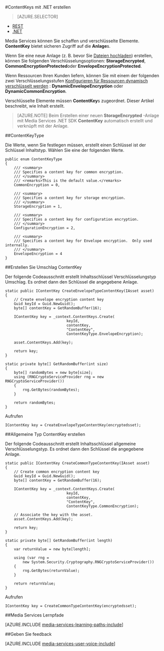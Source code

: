 <properties 
    pageTitle="ContentKeys mit .NET erstellen" 
    description="Informationen Sie zum Erstellen von Schlüsseln, die sicheren Zugriff auf Ressourcen." 
    services="media-services" 
    documentationCenter="" 
    authors="Juliako" 
    manager="erikre" 
    editor=""/>

<tags 
    ms.service="media-services" 
    ms.workload="media" 
    ms.tgt_pltfrm="na" 
    ms.devlang="na" 
    ms.topic="article" 
    ms.date="09/26/2016"
    ms.author="juliako"/>


#<a name="create-contentkeys-with-net"></a>ContentKeys mit .NET erstellen

> [AZURE.SELECTOR]
- [REST](media-services-rest-create-contentkey.md)
- [.NET](media-services-dotnet-create-contentkey.md)

Media Services können Sie schaffen und verschlüsselte Elemente. **ContentKey** bietet sicheren Zugriff auf die **Anlage**s. 

Wenn Sie eine neue Anlage (z. B. bevor Sie [Dateien hochladen](media-services-dotnet-upload-files.md)) erstellen, können Sie folgenden Verschlüsselungsoptionen: **StorageEncrypted**, **CommonEncryptionProtected**oder **EnvelopeEncryptionProtected**. 

Wenn Ressourcen Ihren Kunden liefern, können Sie mit einem der folgenden zwei Verschlüsselungsstufen [Konfigurieren für Ressourcen dynamisch verschlüsselt werden](media-services-dotnet-configure-asset-delivery-policy.md) : **DynamicEnvelopeEncryption** oder **DynamicCommonEncryption**.

Verschlüsselte Elemente müssen **ContentKey**s zugeordnet. Dieser Artikel beschreibt, wie Inhalt erstellt.

>[AZURE.NOTE] Beim Erstellen einer neuen **StorageEncrypted** -Anlage mit Media Services .NET SDK **ContentKey** automatisch erstellt und verknüpft mit der Anlage.

##<a name="contentkeytype"></a>ContentKeyType

Die Werte, wenn Sie festlegen müssen, erstellt einen Schlüssel ist der Schlüssel Inhaltstyp. Wählen Sie eine der folgenden Werte. 

    public enum ContentKeyType
    {
        /// <summary>
        /// Specifies a content key for common encryption.
        /// </summary>
        /// <remarks>This is the default value.</remarks>
        CommonEncryption = 0,

        /// <summary>
        /// Specifies a content key for storage encryption.
        /// </summary>
        StorageEncryption = 1,

        /// <summary>
        /// Specifies a content key for configuration encryption.
        /// </summary>
        ConfigurationEncryption = 2,

        /// <summary>
        /// Specifies a content key for Envelope encryption.  Only used internally.
        /// </summary>
        EnvelopeEncryption = 4
    }

##<a id="envelope_contentkey"></a>Erstellen Sie Umschlag ContentKey

Der folgende Codeausschnitt erstellt Inhaltsschlüssel Verschlüsselungstyp Umschlag. Es ordnet dann den Schlüssel die angegebene Anlage.

    static public IContentKey CreateEnvelopeTypeContentKey(IAsset asset)
    {
        // Create envelope encryption content key
        Guid keyId = Guid.NewGuid();
        byte[] contentKey = GetRandomBuffer(16);

        IContentKey key = _context.ContentKeys.Create(
                                keyId,
                                contentKey,
                                "ContentKey",
                                ContentKeyType.EnvelopeEncryption);

        asset.ContentKeys.Add(key);

        return key;
    }

    static private byte[] GetRandomBuffer(int size)
    {
        byte[] randomBytes = new byte[size];
        using (RNGCryptoServiceProvider rng = new RNGCryptoServiceProvider())
        {
            rng.GetBytes(randomBytes);
        }

        return randomBytes;
    }

Aufrufen

    IContentKey key = CreateEnvelopeTypeContentKey(encryptedsset);



##<a id="common_contentkey"></a>Allgemeine Typ ContentKey erstellen    

Der folgende Codeausschnitt erstellt Inhaltsschlüssel allgemeine Verschlüsselungstyp. Es ordnet dann den Schlüssel die angegebene Anlage.

    static public IContentKey CreateCommonTypeContentKey(IAsset asset)
    {
        // Create common encryption content key
        Guid keyId = Guid.NewGuid();
        byte[] contentKey = GetRandomBuffer(16);

        IContentKey key = _context.ContentKeys.Create(
                                keyId,
                                contentKey,
                                "ContentKey",
                                ContentKeyType.CommonEncryption);

        // Associate the key with the asset.
        asset.ContentKeys.Add(key);

        return key;
    }

    static private byte[] GetRandomBuffer(int length)
    {
        var returnValue = new byte[length];

        using (var rng =
            new System.Security.Cryptography.RNGCryptoServiceProvider())
        {
            rng.GetBytes(returnValue);
        }

        return returnValue;
    }
Aufrufen

    IContentKey key = CreateCommonTypeContentKey(encryptedsset); 


##<a name="media-services-learning-paths"></a>Media Services Lernpfade

[AZURE.INCLUDE [media-services-learning-paths-include](../../includes/media-services-learning-paths-include.md)]

##<a name="provide-feedback"></a>Geben Sie feedback

[AZURE.INCLUDE [media-services-user-voice-include](../../includes/media-services-user-voice-include.md)]
